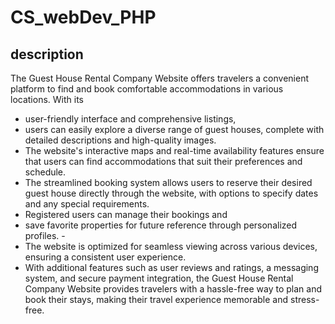 # CS_webDev_PHP

## description

The Guest House Rental Company Website offers travelers a convenient platform to find and book comfortable accommodations in various locations. With its

- user-friendly interface and comprehensive listings,
- users can easily explore a diverse range of guest houses, complete with detailed descriptions and high-quality images.
- The website's interactive maps and real-time availability features ensure that users can find accommodations that suit their preferences and schedule.
- The streamlined booking system allows users to reserve their desired guest house directly through the website, with options to specify dates and any special requirements.
- Registered users can manage their bookings and
- save favorite properties for future reference through personalized profiles. -
- The website is optimized for seamless viewing across various devices, ensuring a consistent user experience.
- With additional features such as user reviews and ratings, a messaging system, and secure payment integration, the Guest House Rental Company Website provides travelers with a hassle-free way to plan and book their stays, making their travel experience memorable and stress-free.
